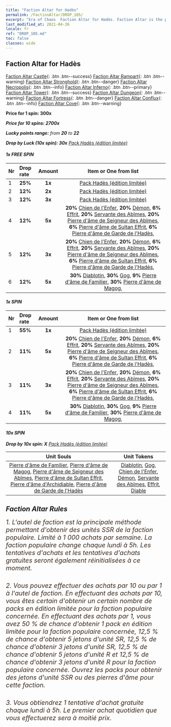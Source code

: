 ```yaml
---
title: "Faction Altar for Hadès"
permalink: /FactionAltar/DROP_105/
excerpt: "Era of Chaos  Faction Altar for Hadès. Faction Altar is the primary method for obtaining SSR units from the popular faction. Limited to 1,000 purchases each week. The popular faction changes at 05:00 every Monday. Purchase attempts and free purchase attempts will also reset then."
last_modified_at: 2021-04-26
locale: fr
ref: "DROP_105.md"
toc: false
classes: wide
---
```


##  Faction Altar for **Hadès**

  [Faction Altar Castle](/fr/FactionAltar/DROP_101/){: .btn .btn--success} [Faction Altar Rampart](/fr/FactionAltar/DROP_102/){: .btn .btn--warning} [Faction Altar Stronghold](/fr/FactionAltar/DROP_103/){: .btn .btn--danger} [Faction Altar Necropolis](/fr/FactionAltar/DROP_104/){: .btn .btn--info} [Faction Altar Inferno](/fr/FactionAltar/DROP_105/){: .btn .btn--primary} [Faction Altar Tower](/fr/FactionAltar/DROP_106/){: .btn .btn--success} [Faction Altar Dungeon](/fr/FactionAltar/DROP_107/){: .btn .btn--warning} [Faction Altar Fortress](/fr/FactionAltar/DROP_108/){: .btn .btn--danger} [Faction Altar Conflux](/fr/FactionAltar/DROP_109/){: .btn .btn--info} [Faction Altar Cove](/fr/FactionAltar/DROP_112/){: .btn .btn--warning} 

  **Price for 1 spin: 300x** <i class="fas fa-gem"/>

  **Price for 10 spins: 2700x** <i class="fas fa-gem"/>

  **Lucky points range:** from **20** to **22**

  **Drop by Luck (10x spin): 30x** [Pack Hadès (édition limitée)](/ItemsFR/con_2104/)

####  1x FREE SPIN 

  |    Nr    |  Drop rate  |  Amount   |   Item or One from list  |
  |:---------|:------------|:---------:|:------------------------:|
  | 1 | **25%** | **1x** | [Pack Hadès (édition limitée)](/ItemsFR/con_2104/) |
  | 2 | **12%** | **2x** | [Pack Hadès (édition limitée)](/ItemsFR/con_2104/) |
  | 3 | **12%** | **3x** | [Pack Hadès (édition limitée)](/ItemsFR/con_2104/) |
  | 4 | **12%** | **5x** |  **20%** [Chien de l'Enfer](/ItemsFR/unt_228/),  **20%** [Démon](/ItemsFR/unt_229/),  **6%** [Effrit](/ItemsFR/unt_231/),  **20%** [Servante des Abîmes](/ItemsFR/unt_230/),  **20%** [Pierre d'âme de Seigneur des Abîmes](/ItemsFR/unt_316/),  **6%** [Pierre d'âme de Sultan Effrit](/ItemsFR/unt_317/),  **6%** [Pierre d'âme de Garde de l'Hadès](/ItemsFR/unt_315/),  |
  | 5 | **12%** | **3x** |  **20%** [Chien de l'Enfer](/ItemsFR/unt_228/),  **20%** [Démon](/ItemsFR/unt_229/),  **6%** [Effrit](/ItemsFR/unt_231/),  **20%** [Servante des Abîmes](/ItemsFR/unt_230/),  **20%** [Pierre d'âme de Seigneur des Abîmes](/ItemsFR/unt_316/),  **6%** [Pierre d'âme de Sultan Effrit](/ItemsFR/unt_317/),  **6%** [Pierre d'âme de Garde de l'Hadès](/ItemsFR/unt_315/),  |
  | 6 | **12%** | **5x** |  **30%** [Diablotin](/ItemsFR/unt_226/),  **30%** [Gog](/ItemsFR/unt_227/),  **9%** [Pierre d'âme de Familier](/ItemsFR/unt_313/),  **30%** [Pierre d'âme de Magog](/ItemsFR/unt_314/),  |


####  1x SPIN 

  |    Nr    |  Drop rate  |  Amount   |   Item or One from list  |
  |:---------|:------------|:---------:|:------------------------:|
  | 1 | **55%** | **1x** | [Pack Hadès (édition limitée)](/ItemsFR/con_2104/) |
  | 2 | **11%** | **5x** |  **20%** [Chien de l'Enfer](/ItemsFR/unt_228/),  **20%** [Démon](/ItemsFR/unt_229/),  **6%** [Effrit](/ItemsFR/unt_231/),  **20%** [Servante des Abîmes](/ItemsFR/unt_230/),  **20%** [Pierre d'âme de Seigneur des Abîmes](/ItemsFR/unt_316/),  **6%** [Pierre d'âme de Sultan Effrit](/ItemsFR/unt_317/),  **6%** [Pierre d'âme de Garde de l'Hadès](/ItemsFR/unt_315/),  |
  | 3 | **11%** | **3x** |  **20%** [Chien de l'Enfer](/ItemsFR/unt_228/),  **20%** [Démon](/ItemsFR/unt_229/),  **6%** [Effrit](/ItemsFR/unt_231/),  **20%** [Servante des Abîmes](/ItemsFR/unt_230/),  **20%** [Pierre d'âme de Seigneur des Abîmes](/ItemsFR/unt_316/),  **6%** [Pierre d'âme de Sultan Effrit](/ItemsFR/unt_317/),  **6%** [Pierre d'âme de Garde de l'Hadès](/ItemsFR/unt_315/),  |
  | 4 | **11%** | **5x** |  **30%** [Diablotin](/ItemsFR/unt_226/),  **30%** [Gog](/ItemsFR/unt_227/),  **9%** [Pierre d'âme de Familier](/ItemsFR/unt_313/),  **30%** [Pierre d'âme de Magog](/ItemsFR/unt_314/),  |


####  10x SPIN 

  **Drop by 10x spin: X** [Pack Hadès (édition limitée)](/ItemsFR/con_2104/)

  |    Unit Souls    |  Unit Tokens  |
  |:----------------:|:-------------:|
  | [Pierre d'âme de Familier](/ItemsFR/unt_313/), [Pierre d'âme de Magog](/ItemsFR/unt_314/), [Pierre d'âme de Seigneur des Abîmes](/ItemsFR/unt_316/), [Pierre d'âme de Sultan Effrit](/ItemsFR/unt_317/), [Pierre d'âme d'Archidiable](/ItemsFR/unt_318/), [Pierre d'âme de Garde de l'Hadès](/ItemsFR/unt_315/) | [Diablotin](/ItemsFR/unt_226/), [Gog](/ItemsFR/unt_227/), [Chien de l'Enfer](/ItemsFR/unt_228/), [Démon](/ItemsFR/unt_229/), [Servante des Abîmes](/ItemsFR/unt_230/), [Effrit](/ItemsFR/unt_231/), [Diable](/ItemsFR/unt_232/) |



## Faction Altar Rules

  <span style="color: #3c2a1e;font-size:20px">1. L'autel de faction est la principale méthode permettant d'obtenir des unités SSR de la faction populaire. Limité à 1 000 achats par semaine. La faction populaire change chaque lundi à 5h. Les tentatives d'achats et les tentatives d'achats gratuites seront également réinitialisées à ce moment. </span><br/>

<br/>  <span style="color: #3c2a1e;font-size:20px">2. Vous pouvez effectuer des achats par 10 ou par 1 à l'autel de faction. En effectuant des achats par 10, vous êtes certain d'obtenir un certain nombre de packs en édition limitée pour la faction populaire concernée. En effectuant des achats par 1, vous avez 50 % de chance d'obtenir 1 pack en édition limitée pour la faction populaire concernée, 12,5 % de chance d'obtenir 5 jetons d'unité SR, 12,5 % de chance d'obtenir 3 jetons d'unité SR, 12,5 % de chance d'obtenir 5 jetons d'unité R et 12,5 % de chance d'obtenir 3 jetons d'unité R pour la faction populaire concernée. Ouvrez les packs pour obtenir des jetons d'unité SSR ou des pierres d'âme pour cette faction.</span><br/>

<br/>  <span style="color: #3c2a1e;font-size:20px">3. Vous obtiendrez 1 tentative d'achat gratuite chaque lundi à 5h. Le premier achat quotidien que vous effectuerez sera à moitié prix.</span><br/>

<br/>